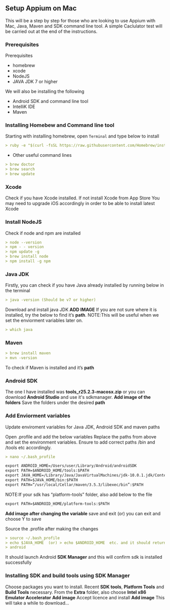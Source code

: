 ## Setup Appium on Mac
This will be a step by step for those who are looking to use Appium with Mac, Java, Maven and SDK command line tool.
A simple Caclulator test will be carried out at the end of the instructions.

### Prerequisites
Prerequisites
- homebrew
- xcode
- NodeJS
- JAVA JDK 7 or higher

We will also be installing the following
- Android SDK and command line tool
- IntelliK IDE
- Maven

### Installing Homebew and Command line tool
Starting with installing homebrew, open `Terminal` and type below to install
```markdown
> ruby -e "$(curl -fsSL https://raw.githubusercontent.com/Homebrew/install/master/install)"
```
- Other useful command lines
```markdown
> brew doctor
> brew search
> brew update
```
### Xcode
Check if you have Xcode installed. If not install Xcode from App Store
You may need to upgrade iOS accordingly in order to be able to install latest Xcode

### Install NodeJS
Check if node and npm are installed
```markdown
> node --version
> npm - - version
> npm update -g
> brew install node
> npm install -g npm
```
### Java JDK
Firstly, you can check if you have Java already installed by running below in the terminal
```markdown
> java -version (Should be v7 or higher)
```
Download and install java JDK
**ADD IMAGE**
If you are not sure where it is installed, try the below to find it’s **path**. NOTE:This will be useful when we set the enviorment variables later on.
```markdown
> which java
```
### Maven
```markdown
> brew install maven
> mvn -version
```
To check if Maven is installed and it’s **path**

### Android SDK
The one I have installed was **tools_r25.2.3-macosx.zip** or you can download **Android Studio** and use it's sdkmanager.
**Add image of the folders**
Save the folders under the desired **path**

### Add Enviorment variables
Update enviroment variables for Java JDK, Android SDK and maven paths

Open .profile and add the below variables 
Replace the paths from above and set the environment variables. Ensure to add correct paths /bin and /tools etc accordingly.

```markdown
> nano ~/.bash_profile

export ANDROID_HOME=/Users/user/Library/Android/androidSDK
export PATH=$ANDROID_HOME/tools:$PATH
export JAVA_HOME=/Library/Java/JavaVirtualMachines/jdk-10.0.1.jdk/Contents/Home
export PATH=$JAVA_HOME/bin:$PATH
export PATH=“/usr/local/Cellar/maven/3.5.3/libexec/bin”:$PATH
```
NOTE:If your sdk has “platform-tools” folder, also add below to the file
```markdown
export PATH=$ANDROID_HOME/platform-tools:$PATH
```
**Add image after changing the variable**
save and exit (or) you can exit and choose Y to save

Source the .profile after making the changes
```markdown
> source ~/.bash_profile
> echo $JAVA_HOME  (or) > echo $ANDROID_HOME  etc. and it should return the values
> android
```
It should launch Android **SDK Manager** and this will confirm sdk is installed successfully

### Installing SDK and build tools using SDK Manager
Choose packages you want to install. Recent **SDK tools**, **Platform Tools** and **Build Tools** necessary.
From the **Extra** folder, also choose **Intel x86 Emulator Accelerator**
**Add image**
Accept licence and install
**Add image**
This will take a while to download...
